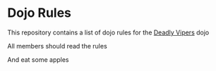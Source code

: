 Dojo Rules
==========

This repository contains a list of dojo rules for the [Deadly Vipers](https://github.com/deadlyvipers) dojo

All members should read the rules

And eat some apples


